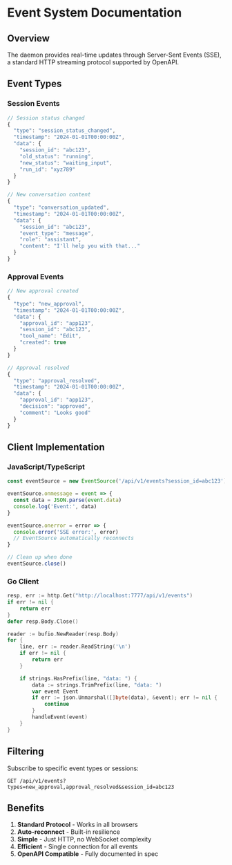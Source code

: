 # Event System Documentation

## Overview

The daemon provides real-time updates through Server-Sent Events (SSE), a standard HTTP streaming protocol supported by OpenAPI.

## Event Types

### Session Events

```typescript
// Session status changed
{
  "type": "session_status_changed",
  "timestamp": "2024-01-01T00:00:00Z",
  "data": {
    "session_id": "abc123",
    "old_status": "running",
    "new_status": "waiting_input",
    "run_id": "xyz789"
  }
}

// New conversation content
{
  "type": "conversation_updated",
  "timestamp": "2024-01-01T00:00:00Z",
  "data": {
    "session_id": "abc123",
    "event_type": "message",
    "role": "assistant",
    "content": "I'll help you with that..."
  }
}
```

### Approval Events

```typescript
// New approval created
{
  "type": "new_approval",
  "timestamp": "2024-01-01T00:00:00Z",
  "data": {
    "approval_id": "app123",
    "session_id": "abc123",
    "tool_name": "Edit",
    "created": true
  }
}

// Approval resolved
{
  "type": "approval_resolved",
  "timestamp": "2024-01-01T00:00:00Z",
  "data": {
    "approval_id": "app123",
    "decision": "approved",
    "comment": "Looks good"
  }
}
```

## Client Implementation

### JavaScript/TypeScript

```typescript
const eventSource = new EventSource('/api/v1/events?session_id=abc123')

eventSource.onmessage = event => {
  const data = JSON.parse(event.data)
  console.log('Event:', data)
}

eventSource.onerror = error => {
  console.error('SSE error:', error)
  // EventSource automatically reconnects
}

// Clean up when done
eventSource.close()
```

### Go Client

```go
resp, err := http.Get("http://localhost:7777/api/v1/events")
if err != nil {
    return err
}
defer resp.Body.Close()

reader := bufio.NewReader(resp.Body)
for {
    line, err := reader.ReadString('\n')
    if err != nil {
        return err
    }

    if strings.HasPrefix(line, "data: ") {
        data := strings.TrimPrefix(line, "data: ")
        var event Event
        if err := json.Unmarshal([]byte(data), &event); err != nil {
            continue
        }
        handleEvent(event)
    }
}
```

## Filtering

Subscribe to specific event types or sessions:

```
GET /api/v1/events?types=new_approval,approval_resolved&session_id=abc123
```

## Benefits

1. **Standard Protocol** - Works in all browsers
2. **Auto-reconnect** - Built-in resilience
3. **Simple** - Just HTTP, no WebSocket complexity
4. **Efficient** - Single connection for all events
5. **OpenAPI Compatible** - Fully documented in spec
